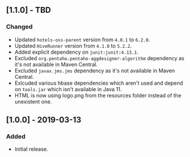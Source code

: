 ## [1.1.0] - TBD
### Changed
- Updated `hotels-oss-parent` version from `4.0.1` to `6.2.0`.
- Updated `HiveRunner` version from `4.1.0` to `5.2.2`.
- Added explicit dependency on `junit:junit:4.13.1`.
- Excluded `org.pentaho.pentaho-aggdesigner-algorithm` dependency as it's not available in Maven Central.
- Excluded `javax.jms.jms` dependency as it's not available in Maven Central.
- Exlcuded various hbase dependencies which aren't used and depend on `tools.jar` which isn't available in Java 11.
- HTML is now using logo.png from the resources folder instead of the unexistent one.

## [1.0.0] - 2019-03-13
### Added
- Initial release.
